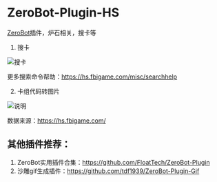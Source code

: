# ZeroBot-Plugin-HS
[ZeroBot](https://github.com/wdvxdr1123/ZeroBot)插件，炉石相关，搜卡等
1. 搜卡

![搜卡](https://user-images.githubusercontent.com/24691568/130425568-ae799e14-0bee-4fb7-8aab-45b11d50d14b.png)

更多搜索命令帮助：https://hs.fbigame.com/misc/searchhelp

2. 卡组代码转图片

![说明](https://user-images.githubusercontent.com/24691568/130163292-b15285c8-50fb-4151-869f-d70084af99a9.png)


数据来源：https://hs.fbigame.com/

## 其他插件推荐：
1. ZeroBot实用插件合集：https://github.com/FloatTech/ZeroBot-Plugin
2. 沙雕gif生成插件：https://github.com/tdf1939/ZeroBot-Plugin-Gif
